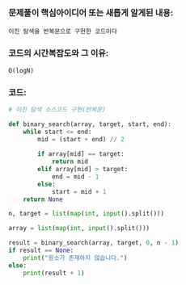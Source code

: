 ### 문제풀이 핵심아이디어 또는 새롭게 알게된 내용: 
    이진 탐색을 반복문으로 구현한 코드이다
    
### 코드의 시간복잡도와 그 이유:
    O(logN)


### 코드:
```python
# 이진 탐색 소스코드 구현(반복문)

def binary_search(array, target, start, end):
    while start <= end:
        mid = (start + end) // 2
        
        if array[mid] == target:
            return mid
        elif array[mid] > target:
            end = mid - 1
        else:
            start = mid + 1
    return None

n, target = list(map(int, input().split()))

array = list(map(int, input().split()))

result = binary_search(array, target, 0, n - 1)
if result == None:
    print("원소가 존재하지 않습니다.")
else:
    print(result + 1)
```
